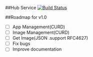 ##Hub Service [![Build Status](https://travis-ci.org/tommywu23/hub.svg)](https://travis-ci.org/tommywu23/hub.svg)

##Roadmap for v1.0
- [ ] App Management(CURD)
- [ ] Image Management(CURD)
- [ ] Get Image(JSON .support RFC4627)
- [ ] Fix bugs
- [ ] Improve documentation
